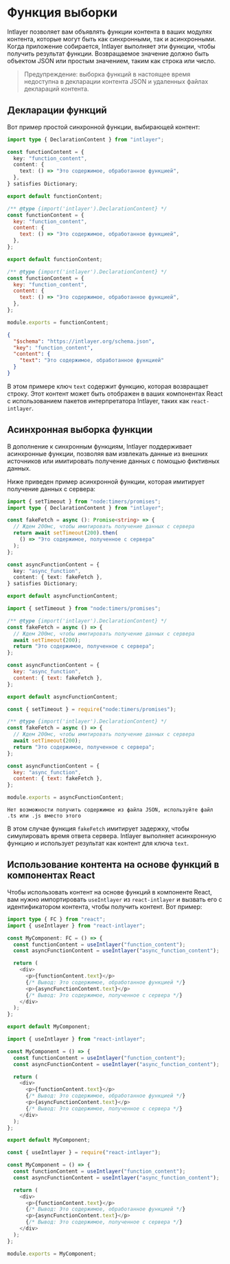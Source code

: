 # Функция выборки

Intlayer позволяет вам объявлять функции контента в ваших модулях контента, которые могут быть как синхронными, так и асинхронными. Когда приложение собирается, Intlayer выполняет эти функции, чтобы получить результат функции. Возвращаемое значение должно быть объектом JSON или простым значением, таким как строка или число.

> Предупреждение: выборка функций в настоящее время недоступна в декларации контента JSON и удаленных файлах деклараций контента.

## Декларации функций

Вот пример простой синхронной функции, выбирающей контент:

```typescript fileName="**/*.content.ts" contentDeclarationFormat="typescript"
import type { DeclarationContent } from "intlayer";

const functionContent = {
  key: "function_content",
  content: {
    text: () => "Это содержимое, обработанное функцией",
  },
} satisfies Dictionary;

export default functionContent;
```

```javascript fileName="**/*.content.mjs" contentDeclarationFormat="esm"
/** @type {import('intlayer').DeclarationContent} */
const functionContent = {
  key: "function_content",
  content: {
    text: () => "Это содержимое, обработанное функцией",
  },
};

export default functionContent;
```

```javascript fileName="**/*.content.cjs" contentDeclarationFormat="commonjs"
/** @type {import('intlayer').DeclarationContent} */
const functionContent = {
  key: "function_content",
  content: {
    text: () => "Это содержимое, обработанное функцией",
  },
};

module.exports = functionContent;
```

```json fileName="**/*.content.json" contentDeclarationFormat="json"
{
  "$schema": "https://intlayer.org/schema.json",
  "key": "function_content",
  "content": {
    "text": "Это содержимое, обработанное функцией"
  }
}
```

В этом примере ключ `text` содержит функцию, которая возвращает строку. Этот контент может быть отображен в ваших компонентах React с использованием пакетов интерпретатора Intlayer, таких как `react-intlayer`.

## Асинхронная выборка функции

В дополнение к синхронным функциям, Intlayer поддерживает асинхронные функции, позволяя вам извлекать данные из внешних источников или имитировать получение данных с помощью фиктивных данных.

Ниже приведен пример асинхронной функции, которая имитирует получение данных с сервера:

```typescript fileName="**/*.content.ts" contentDeclarationFormat="typescript"
import { setTimeout } from "node:timers/promises";
import type { DeclarationContent } from "intlayer";

const fakeFetch = async (): Promise<string> => {
  // Ждем 200мс, чтобы имитировать получение данных с сервера
  return await setTimeout(200).then(
    () => "Это содержимое, полученное с сервера"
  );
};

const asyncFunctionContent = {
  key: "async_function",
  content: { text: fakeFetch },
} satisfies Dictionary;

export default asyncFunctionContent;
```

```javascript fileName="**/*.content.mjs" contentDeclarationFormat="esm"
import { setTimeout } from "node:timers/promises";

/** @type {import('intlayer').DeclarationContent} */
const fakeFetch = async () => {
  // Ждем 200мс, чтобы имитировать получение данных с сервера
  await setTimeout(200);
  return "Это содержимое, полученное с сервера";
};

const asyncFunctionContent = {
  key: "async_function",
  content: { text: fakeFetch },
};

export default asyncFunctionContent;
```

```javascript fileName="**/*.content.cjs" contentDeclarationFormat="commonjs"
const { setTimeout } = require("node:timers/promises");

/** @type {import('intlayer').DeclarationContent} */
const fakeFetch = async () => {
  // Ждем 200мс, чтобы имитировать получение данных с сервера
  await setTimeout(200);
  return "Это содержимое, полученное с сервера";
};

const asyncFunctionContent = {
  key: "async_function",
  content: { text: fakeFetch },
};

module.exports = asyncFunctionContent;
```

```plaintext fileName="**/*.content.json" contentDeclarationFormat="json"
Нет возможности получить содержимое из файла JSON, используйте файл .ts или .js вместо этого
```

В этом случае функция `fakeFetch` имитирует задержку, чтобы симулировать время ответа сервера. Intlayer выполняет асинхронную функцию и использует результат как контент для ключа `text`.

## Использование контента на основе функций в компонентах React

Чтобы использовать контент на основе функций в компоненте React, вам нужно импортировать `useIntlayer` из `react-intlayer` и вызвать его с идентификатором контента, чтобы получить контент. Вот пример:

```typescript fileName="**/*.jsx" codeFormat="typescript"
import type { FC } from "react";
import { useIntlayer } from "react-intlayer";

const MyComponent: FC = () => {
  const functionContent = useIntlayer("function_content");
  const asyncFunctionContent = useIntlayer("async_function_content");

  return (
    <div>
      <p>{functionContent.text}</p>
      {/* Вывод: Это содержимое, обработанное функцией */}
      <p>{asyncFunctionContent.text}</p>
      {/* Вывод: Это содержимое, полученное с сервера */}
    </div>
  );
};

export default MyComponent;
```

```javascript fileName="**/*.mjx" codeFormat="esm"
import { useIntlayer } from "react-intlayer";

const MyComponent = () => {
  const functionContent = useIntlayer("function_content");
  const asyncFunctionContent = useIntlayer("async_function_content");

  return (
    <div>
      <p>{functionContent.text}</p>
      {/* Вывод: Это содержимое, обработанное функцией */}
      <p>{asyncFunctionContent.text}</p>
      {/* Вывод: Это содержимое, полученное с сервера */}
    </div>
  );
};

export default MyComponent;
```

```javascript fileName="**/*.cjs" codeFormat="commonjs"
const { useIntlayer } = require("react-intlayer");

const MyComponent = () => {
  const functionContent = useIntlayer("function_content");
  const asyncFunctionContent = useIntlayer("async_function_content");

  return (
    <div>
      <p>{functionContent.text}</p>
      {/* Вывод: Это содержимое, обработанное функцией */}
      <p>{asyncFunctionContent.text}</p>
      {/* Вывод: Это содержимое, полученное с сервера */}
    </div>
  );
};

module.exports = MyComponent;
```
